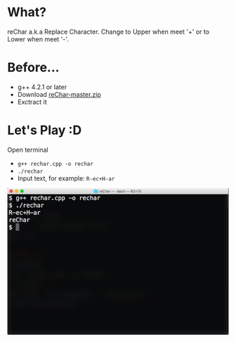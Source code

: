 # What?
reChar a.k.a Replace Character. Change to Upper when meet '+' or to Lower when meet '-'.

# Before...
* g++ 4.2.1 or later
* Download [reChar-master.zip](https://github.com/HilmiZul/reChar/archive/master.zip)
* Exctract it

# Let's Play :D
Open terminal
* ```g++ rechar.cpp -o rechar```
* ```./rechar```
* Input text, for example: ```R-ec+H-ar```

![image for sc-rechar](https://github.com/HilmiZul/reChar/blob/master/sc.png)
